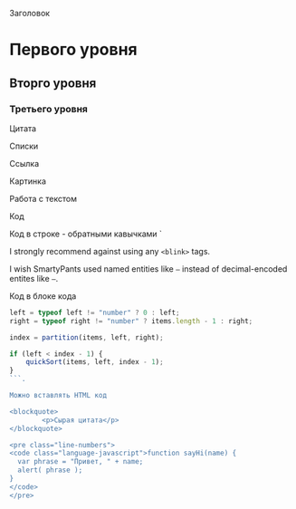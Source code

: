 Заголовок

# Первого уровня
## Вторго уровня
### Третьего уровня

Цитата

Списки

Ссылка

Картинка

Работа с текстом

Код

Код в строке - обратными кавычками `

I strongly recommend against using any `<blink>` tags.

I wish SmartyPants used named entities like `—`
instead of decimal-encoded entites like `—`.

Код в блоке кода

```javascript  
left = typeof left != "number" ? 0 : left;
right = typeof right != "number" ? items.length - 1 : right;

index = partition(items, left, right);

if (left < index - 1) {
    quickSort(items, left, index - 1);
}  
```.

Можно вставлять HTML код

<blockquote>
        <p>Сырая цитата</p>
</blockquote>

<pre class="line-numbers">
<code class="language-javascript">function sayHi(name) {
  var phrase = "Привет, " + name;
  alert( phrase );
}
</code>
</pre>
